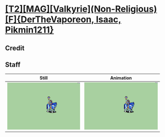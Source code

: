 # [\[T2\]\[MAG\]\[Valkyrie\]\(Non-Religious\)\[F\]{DerTheVaporeon, Isaac, Pikmin1211}](../)

## Credit


	
## Staff

| Still | Animation |
| :---: | :-------: |
| ![Staff still](./Staff_000.png) | ![Staff animation](./Staff.gif) |

